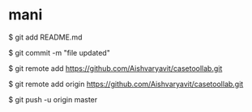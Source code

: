 # mani
$ git add README.md

$ git commit -m "file updated"

$ git remote add https://github.com/Aishvaryavit/casetoollab.git

$ git remote add origin https://github.com/Aishvaryavit/casetoollab.git

$ git push -u origin master
